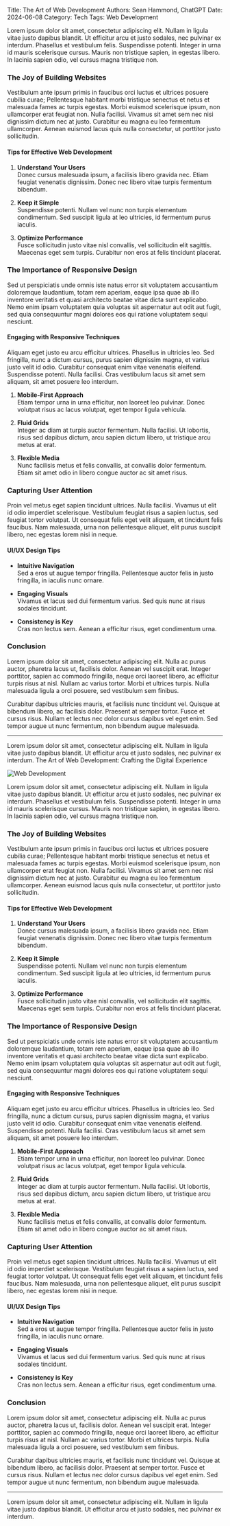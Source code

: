 Title: The Art of Web Development
Authors: Sean Hammond, ChatGPT
Date: 2024-06-08
Category: Tech
Tags: Web Development

Lorem ipsum dolor sit amet, consectetur adipiscing elit. Nullam in ligula vitae justo dapibus blandit. Ut efficitur arcu et justo sodales, nec pulvinar ex interdum. Phasellus et vestibulum felis. Suspendisse potenti. Integer in urna id mauris scelerisque cursus. Mauris non tristique sapien, in egestas libero. In lacinia sapien odio, vel cursus magna tristique non.

### The Joy of Building Websites

Vestibulum ante ipsum primis in faucibus orci luctus et ultrices posuere cubilia curae; Pellentesque habitant morbi tristique senectus et netus et malesuada fames ac turpis egestas. Morbi euismod scelerisque ipsum, non ullamcorper erat feugiat non. Nulla facilisi. Vivamus sit amet sem nec nisi dignissim dictum nec at justo. Curabitur eu magna eu leo fermentum ullamcorper. Aenean euismod lacus quis nulla consectetur, ut porttitor justo sollicitudin. 

#### Tips for Effective Web Development

1. **Understand Your Users**  
   Donec cursus malesuada ipsum, a facilisis libero gravida nec. Etiam feugiat venenatis dignissim. Donec nec libero vitae turpis fermentum bibendum.
   
2. **Keep it Simple**  
   Suspendisse potenti. Nullam vel nunc non turpis elementum condimentum. Sed suscipit ligula at leo ultricies, id fermentum purus iaculis.
   
3. **Optimize Performance**  
   Fusce sollicitudin justo vitae nisl convallis, vel sollicitudin elit sagittis. Maecenas eget sem turpis. Curabitur non eros at felis tincidunt placerat.

### The Importance of Responsive Design

Sed ut perspiciatis unde omnis iste natus error sit voluptatem accusantium doloremque laudantium, totam rem aperiam, eaque ipsa quae ab illo inventore veritatis et quasi architecto beatae vitae dicta sunt explicabo. Nemo enim ipsam voluptatem quia voluptas sit aspernatur aut odit aut fugit, sed quia consequuntur magni dolores eos qui ratione voluptatem sequi nesciunt. 

#### Engaging with Responsive Techniques

Aliquam eget justo eu arcu efficitur ultrices. Phasellus in ultricies leo. Sed fringilla, nunc a dictum cursus, purus sapien dignissim magna, et varius justo velit id odio. Curabitur consequat enim vitae venenatis eleifend. Suspendisse potenti. Nulla facilisi. Cras vestibulum lacus sit amet sem aliquam, sit amet posuere leo interdum.

1. **Mobile-First Approach**  
   Etiam tempor urna in urna efficitur, non laoreet leo pulvinar. Donec volutpat risus ac lacus volutpat, eget tempor ligula vehicula. 

2. **Fluid Grids**  
   Integer ac diam at turpis auctor fermentum. Nulla facilisi. Ut lobortis, risus sed dapibus dictum, arcu sapien dictum libero, ut tristique arcu metus at erat.

3. **Flexible Media**  
   Nunc facilisis metus et felis convallis, at convallis dolor fermentum. Etiam sit amet odio in libero congue auctor ac sit amet risus.

### Capturing User Attention

Proin vel metus eget sapien tincidunt ultrices. Nulla facilisi. Vivamus ut elit id odio imperdiet scelerisque. Vestibulum feugiat risus a sapien luctus, sed feugiat tortor volutpat. Ut consequat felis eget velit aliquam, et tincidunt felis faucibus. Nam malesuada, urna non pellentesque aliquet, elit purus suscipit libero, nec egestas lorem nisi in neque.

#### UI/UX Design Tips

- **Intuitive Navigation**  
  Sed a eros ut augue tempor fringilla. Pellentesque auctor felis in justo fringilla, in iaculis nunc ornare.

- **Engaging Visuals**  
  Vivamus et lacus sed dui fermentum varius. Sed quis nunc at risus sodales tincidunt.

- **Consistency is Key**  
  Cras non lectus sem. Aenean a efficitur risus, eget condimentum urna.

### Conclusion

Lorem ipsum dolor sit amet, consectetur adipiscing elit. Nulla ac purus auctor, pharetra lacus ut, facilisis dolor. Aenean vel suscipit erat. Integer porttitor, sapien ac commodo fringilla, neque orci laoreet libero, ac efficitur turpis risus at nisl. Nullam ac varius tortor. Morbi et ultrices turpis. Nulla malesuada ligula a orci posuere, sed vestibulum sem finibus.

Curabitur dapibus ultricies mauris, et facilisis nunc tincidunt vel. Quisque at bibendum libero, ac facilisis dolor. Praesent at semper tortor. Fusce et cursus risus. Nullam et lectus nec dolor cursus dapibus vel eget enim. Sed tempor augue ut nunc fermentum, non bibendum augue malesuada.

---

Lorem ipsum dolor sit amet, consectetur adipiscing elit. Nullam in ligula vitae justo dapibus blandit. Ut efficitur arcu et justo sodales, nec pulvinar ex interdum. The Art of Web Development: Crafting the Digital Experience

![Web Development](https://example.com/webdev.jpg)

Lorem ipsum dolor sit amet, consectetur adipiscing elit. Nullam in ligula vitae justo dapibus blandit. Ut efficitur arcu et justo sodales, nec pulvinar ex interdum. Phasellus et vestibulum felis. Suspendisse potenti. Integer in urna id mauris scelerisque cursus. Mauris non tristique sapien, in egestas libero. In lacinia sapien odio, vel cursus magna tristique non.

### The Joy of Building Websites

Vestibulum ante ipsum primis in faucibus orci luctus et ultrices posuere cubilia curae; Pellentesque habitant morbi tristique senectus et netus et malesuada fames ac turpis egestas. Morbi euismod scelerisque ipsum, non ullamcorper erat feugiat non. Nulla facilisi. Vivamus sit amet sem nec nisi dignissim dictum nec at justo. Curabitur eu magna eu leo fermentum ullamcorper. Aenean euismod lacus quis nulla consectetur, ut porttitor justo sollicitudin. 

#### Tips for Effective Web Development

1. **Understand Your Users**  
   Donec cursus malesuada ipsum, a facilisis libero gravida nec. Etiam feugiat venenatis dignissim. Donec nec libero vitae turpis fermentum bibendum.
   
2. **Keep it Simple**  
   Suspendisse potenti. Nullam vel nunc non turpis elementum condimentum. Sed suscipit ligula at leo ultricies, id fermentum purus iaculis.
   
3. **Optimize Performance**  
   Fusce sollicitudin justo vitae nisl convallis, vel sollicitudin elit sagittis. Maecenas eget sem turpis. Curabitur non eros at felis tincidunt placerat.

### The Importance of Responsive Design

Sed ut perspiciatis unde omnis iste natus error sit voluptatem accusantium doloremque laudantium, totam rem aperiam, eaque ipsa quae ab illo inventore veritatis et quasi architecto beatae vitae dicta sunt explicabo. Nemo enim ipsam voluptatem quia voluptas sit aspernatur aut odit aut fugit, sed quia consequuntur magni dolores eos qui ratione voluptatem sequi nesciunt. 

#### Engaging with Responsive Techniques

Aliquam eget justo eu arcu efficitur ultrices. Phasellus in ultricies leo. Sed fringilla, nunc a dictum cursus, purus sapien dignissim magna, et varius justo velit id odio. Curabitur consequat enim vitae venenatis eleifend. Suspendisse potenti. Nulla facilisi. Cras vestibulum lacus sit amet sem aliquam, sit amet posuere leo interdum.

1. **Mobile-First Approach**  
   Etiam tempor urna in urna efficitur, non laoreet leo pulvinar. Donec volutpat risus ac lacus volutpat, eget tempor ligula vehicula. 

2. **Fluid Grids**  
   Integer ac diam at turpis auctor fermentum. Nulla facilisi. Ut lobortis, risus sed dapibus dictum, arcu sapien dictum libero, ut tristique arcu metus at erat.

3. **Flexible Media**  
   Nunc facilisis metus et felis convallis, at convallis dolor fermentum. Etiam sit amet odio in libero congue auctor ac sit amet risus.

### Capturing User Attention

Proin vel metus eget sapien tincidunt ultrices. Nulla facilisi. Vivamus ut elit id odio imperdiet scelerisque. Vestibulum feugiat risus a sapien luctus, sed feugiat tortor volutpat. Ut consequat felis eget velit aliquam, et tincidunt felis faucibus. Nam malesuada, urna non pellentesque aliquet, elit purus suscipit libero, nec egestas lorem nisi in neque.

#### UI/UX Design Tips

- **Intuitive Navigation**  
  Sed a eros ut augue tempor fringilla. Pellentesque auctor felis in justo fringilla, in iaculis nunc ornare.

- **Engaging Visuals**  
  Vivamus et lacus sed dui fermentum varius. Sed quis nunc at risus sodales tincidunt.

- **Consistency is Key**  
  Cras non lectus sem. Aenean a efficitur risus, eget condimentum urna.

### Conclusion

Lorem ipsum dolor sit amet, consectetur adipiscing elit. Nulla ac purus auctor, pharetra lacus ut, facilisis dolor. Aenean vel suscipit erat. Integer porttitor, sapien ac commodo fringilla, neque orci laoreet libero, ac efficitur turpis risus at nisl. Nullam ac varius tortor. Morbi et ultrices turpis. Nulla malesuada ligula a orci posuere, sed vestibulum sem finibus.

Curabitur dapibus ultricies mauris, et facilisis nunc tincidunt vel. Quisque at bibendum libero, ac facilisis dolor. Praesent at semper tortor. Fusce et cursus risus. Nullam et lectus nec dolor cursus dapibus vel eget enim. Sed tempor augue ut nunc fermentum, non bibendum augue malesuada.

---

Lorem ipsum dolor sit amet, consectetur adipiscing elit. Nullam in ligula vitae justo dapibus blandit. Ut efficitur arcu et justo sodales, nec pulvinar ex interdum.
